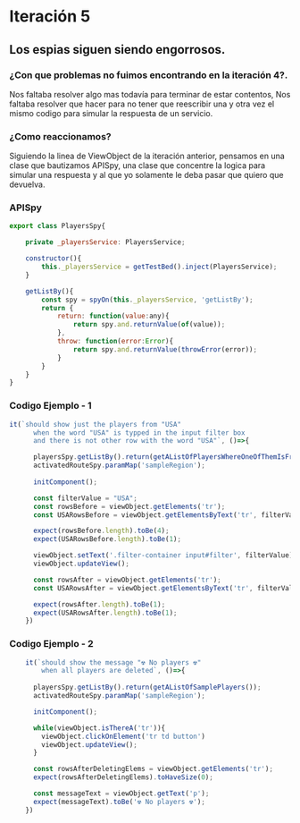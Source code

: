 # Iteración 5

## Los espias siguen siendo engorrosos.

### ¿Con que problemas no fuimos encontrando en la iteración 4?.

Nos faltaba resolver algo mas todavía para terminar de estar contentos, Nos faltaba resolver que hacer para no tener que reescribir una y otra vez el mismo codigo para simular la respuesta de un servicio.

### ¿Como reaccionamos?

Siguiendo la linea de ViewObject de la iteración anterior, pensamos en una clase que bautizamos APISpy, una clase que concentre la logica para simular una respuesta y al que yo solamente le deba pasar que quiero que devuelva.


### APISpy

```js
export class PlayersSpy{

    private _playersService: PlayersService;

    constructor(){
        this._playersService = getTestBed().inject(PlayersService);
    }

    getListBy(){
        const spy = spyOn(this._playersService, 'getListBy');
        return {
            return: function(value:any){
                return spy.and.returnValue(of(value));
            },
            throw: function(error:Error){
                return spy.and.returnValue(throwError(error));
            }
        }
    }
}

```


### Codigo Ejemplo - 1

```js
it(`should show just the players from "USA"
      when the word "USA" is typped in the input filter box
      and there is not other row with the word "USA"`, ()=>{

      playersSpy.getListBy().return(getAListOfPlayersWhereOneOfThemIsFromUSA());
      activatedRouteSpy.paramMap('sampleRegion');
      
      initComponent();

      const filterValue = "USA";
      const rowsBefore = viewObject.getElements('tr');
      const USARowsBefore = viewObject.getElementsByText('tr', filterValue)

      expect(rowsBefore.length).toBe(4);
      expect(USARowsBefore.length).toBe(1);

      viewObject.setText('.filter-container input#filter', filterValue);
      viewObject.updateView();

      const rowsAfter = viewObject.getElements('tr');
      const USARowsAfter = viewObject.getElementsByText('tr', filterValue)

      expect(rowsAfter.length).toBe(1);
      expect(USARowsAfter.length).toBe(1);
    })
```

### Codigo Ejemplo - 2

```js
    it(`should show the message "☢ No players ☢"
        when all players are deleted`, ()=>{
     
      playersSpy.getListBy().return(getAListOfSamplePlayers());
      activatedRouteSpy.paramMap('sampleRegion');

      initComponent();

      while(viewObject.isThereA('tr')){
        viewObject.clickOnElement('tr td button')
        viewObject.updateView();
      }

      const rowsAfterDeletingElems = viewObject.getElements('tr');
      expect(rowsAfterDeletingElems).toHaveSize(0);

      const messageText = viewObject.getText('p');
      expect(messageText).toBe('☢ No players ☢');
    })
```